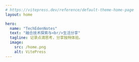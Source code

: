 ```yaml
---
# https://vitepress.dev/reference/default-theme-home-page
layout: home

hero:
  name: "TechEdenNotes"
  text: "融合技术探索与<br/>生活分享"
  tagline: 记录点滴思考，分享独特体验。
  image:
    src: /home.png
    alt: VitePress
---
```

<script setup>
import Home from '.vitepress/theme/components/Home.vue'
</script>
<Home />
